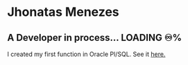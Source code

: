 # Jhonatas Menezes

## A Developer in process... LOADING ♾️%

I created my first function in Oracle Pl/SQL. See it [here.]()
